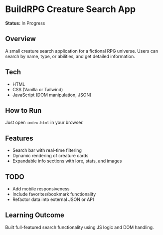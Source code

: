 
# BuildRPG Creature Search App

**Status:** In Progress

## Overview
A small creature search application for a fictional RPG universe. Users can search by name, type, or abilities, and get detailed information.

## Tech
- HTML
- CSS (Vanilla or Tailwind)
- JavaScript (DOM manipulation, JSON)

## How to Run
Just open `index.html` in your browser.

## Features
- Search bar with real-time filtering
- Dynamic rendering of creature cards
- Expandable info sections with lore, stats, and images

## TODO
- Add mobile responsiveness
- Include favorites/bookmark functionality
- Refactor data into external JSON or API

## Learning Outcome
Built full-featured search functionality using JS logic and DOM handling.
